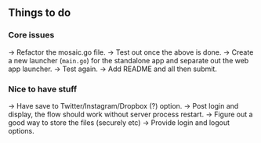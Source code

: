 ## Things to do


### Core issues
-> Refactor the mosaic.go file.
-> Test out once the above is done.
-> Create a new launcher (`main.go`) for the standalone app and separate out the web app launcher.
-> Test again.
-> Add README and all then submit.

### Nice to have stuff

-> Have save to Twitter/Instagram/Dropbox (?) option.
-> Post login and display, the flow should work without server process restart.
-> Figure out a good way to store the files (securely etc)
-> Provide login and logout options.
